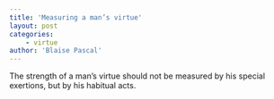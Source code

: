 ```yaml
---
title: 'Measuring a man’s virtue'
layout: post
categories:
    - virtue
author: 'Blaise Pascal'
---
```


The strength of a man’s virtue should not be measured by his special exertions, but by his habitual acts.